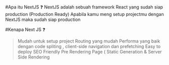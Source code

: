 #Apa itu NextJS ❓
NextJS adalah sebuah framework React yang sudah siap production (Production Ready)
Apabila kamu meng setup projectmu dengan NextJS maka sudah siap production


#Kenapa Next JS ❓
>Mudah untuk setup project
>Routing yang mudah
>Performa yang baik dengan code spliting , client-side navigation dan prefetching
>Easy to deploy
>SEO Friendly
>Pre Rendering Page ( Static Generation & Server Side Rendering
